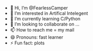 - 👋 Hi, I’m @FearlessCamper
- 👀 I’m interested in Artifical Intelegent
- 🌱 I’m currently learning C/Python
- 💞️ I’m looking to collaborate on ...
- 📫 How to reach me = my mail
- 😄 Pronouns: fast learner
- ⚡ Fun fact: plots

<!---
FearlessCamper/FearlessCamper is a ✨ special ✨ repository because its `README.md` (this file) appears on your GitHub profile.
You can click the Preview link to take a look at your changes.
--->
